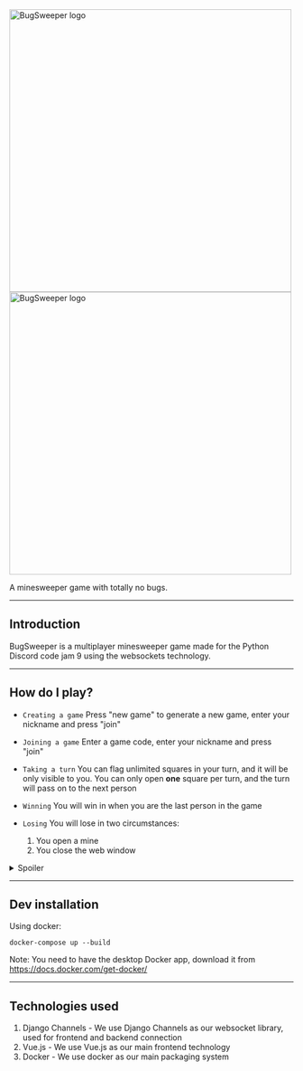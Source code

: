 <img src="https://user-images.githubusercontent.com/65498475/180652320-46cf78bb-ecd0-4305-a37c-09fb9bdea69b.svg#gh-light-mode-only" alt="BugSweeper logo" width="500">
<img src="https://user-images.githubusercontent.com/65498475/181659011-5d3aa919-1dcf-4507-b443-2d9ca8d25641.svg#gh-dark-mode-only" alt="BugSweeper logo" width="500">


A minesweeper game with totally no bugs.

---

## Introduction

BugSweeper is a multiplayer minesweeper game made for the Python Discord code jam 9 using the websockets technology.

---
## How do I play?

- `Creating a game` Press "new game" to generate a new game, enter your nickname and press "join"  

- `Joining a game` Enter a game code, enter your nickname and press "join"

- `Taking a turn` You can flag unlimited squares in your turn, and it will be only visible to you. You can only open **one** square per turn, and the turn will pass on to the next person

- `Winning` You will win in when you are the last person in the game

- `Losing` You will lose in two circumstances:
  1. You open a mine
  2. You close the web window

<details>
<summary>Spoiler</summary>

* `Bugs` Events can be discovered through posting in the chat


  <details>
  <summary>List of bugs</summary>

  1. "delete" - Deletes the cover of a square that is both closed and safe. Counts as a turn and can only be used 5 times per player.
  2. "close" - Closes all squares. Can only be used once in a game by a dead player.
  3. "new" - Gives a 1 in the total number of players chance to give a player new life. Can only be used once per player.
  4. "winner" - Gives a variable chance to eliminate all other players (although they have a chance of coming back using new). The chance is 1 in twice the number of living players who haven't used the command. Can only be used once per player.

  </details>
</details>

---
## Dev installation

Using docker:
```shell
docker-compose up --build
```
Note: You need to have the desktop Docker app, download it from https://docs.docker.com/get-docker/

---
## Technologies used

1. Django Channels - We use Django Channels as our websocket library, used for frontend and backend connection
2. Vue.js - We use Vue.js as our main frontend technology
3. Docker - We use docker as our main packaging system
